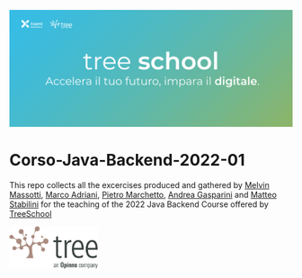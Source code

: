 ![TreeSchool](assets/treeschool_header.png)

# Corso-Java-Backend-2022-01

This repo collects all the excercises produced and gathered by [Melvin Massotti](https://github.com/melvinm99), [Marco Adriani](https://github.com/MrSosu), [Pietro Marchetto](https://github.com/pimarchetto), [Andrea Gasparini](https://github.com/andrea-gasparini) and [Matteo Stabilini](https://github.com/mstab20) for the teaching of the 2022 Java Backend Course offered by [TreeSchool](https://tree.it/school/)

<!--
# Index

| Module | Subject | Contents                                                                                      |
|--------|---------|-------------------------------------------------------------------------------------------|
| 1      | Java Syntax and naming   | [Esercizi](https://github.com/Backend-Developer-School-Tree/Corso-Java-backend-2022-01/tree/main/module_01) |
| 2      | Control flow statements  | [Flowgorithm](https://github.com/Backend-Developer-School-Tree/Corso-Java-backend-2022-01/tree/main/module_02/Flowgorithm), [Esercizi](https://github.com/Backend-Developer-School-Tree/Corso-Java-backend-2022-01/tree/main/module_02), [Matrix](https://github.com/Backend-Developer-School-Tree/Corso-Java-Backend-2022-01/tree/main/module_02/Matrix) |
| 3      | Git                      | [Labirinth](https://github.com/Backend-Developer-School-Tree/Corso-Java-backend-2022-01/tree/main/module_03) |
| 4      | OOP                      | [Esercizi](https://github.com/Backend-Developer-School-Tree/Corso-Java-Backend-2022-01/tree/main/module_04/src), [Esercitazione immagini](https://github.com/Backend-Developer-School-Tree/Corso-Java-Backend-2022-01/tree/main/module_04/esercitazione%20immagini) |
| 5      | Inheritance              | [Esercizi](https://github.com/Backend-Developer-School-Tree/Corso-Java-Backend-2022-01/tree/main/module_05/src) |
| 6      | Advanced inheritance     | [Telegram](https://github.com/Backend-Developer-School-Tree/Corso-Java-Backend-2022-01/tree/main/module_06/Telegram), [Esercizi](https://github.com/Backend-Developer-School-Tree/Corso-Java-Backend-2022-01/tree/main/module_06/src) |
| 7      | Generics & Collections   | [Esercizi](https://github.com/Backend-Developer-School-Tree/Corso-Java-Backend-2022-01/tree/main/module_07/src) |
| 8      | Eccezioni e annotazioni  | [Esercizi](https://github.com/Backend-Developer-School-Tree/Corso-Java-Backend-2022-01/tree/main/module_08) |
| 9      | Packages                 | [Esercizi](https://github.com/Backend-Developer-School-Tree/Corso-Java-Backend-2022-01/tree/main/module_09/src) |
| 10     | Design Patterns          | [Esercizi](https://github.com/Backend-Developer-School-Tree/Corso-Java-Backend-2022-01/tree/main/module_10/src) |
| 13     | API                      | [Esercizi](https://github.com/Backend-Developer-School-Tree/Corso-Java-Backend-2022-01/tree/main/module_13/src) |
| 16     | Database                 | [Esercizi](https://github.com/Backend-Developer-School-Tree/Corso-Java-Backend-2022-01/tree/main/module_16) |

-->

<img src="assets/treelogo.png" height="75">

